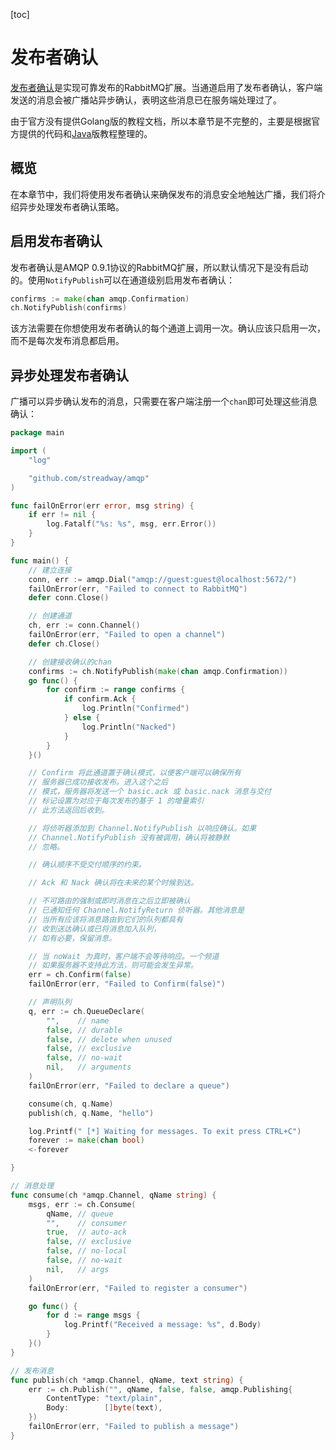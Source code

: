 [toc]

# 发布者确认  

[发布者确认](https://www.rabbitmq.com/confirms.html#publisher-confirms)是实现可靠发布的RabbitMQ扩展。当通道启用了发布者确认，客户端发送的消息会被广播站异步确认，表明这些消息已在服务端处理过了。  

由于官方没有提供Golang版的教程文档，所以本章节是不完整的，主要是根据官方提供的代码和[Java](https://www.rabbitmq.com/tutorials/tutorial-seven-java.html)版教程整理的。

## 概览  

在本章节中，我们将使用发布者确认来确保发布的消息安全地触达广播，我们将介绍异步处理发布者确认策略。  

## 启用发布者确认  

发布者确认是AMQP 0.9.1协议的RabbitMQ扩展，所以默认情况下是没有启动的。使用`NotifyPublish`可以在通道级别启用发布者确认：  

```go
confirms := make(chan amqp.Confirmation)
ch.NotifyPublish(confirms)
```  

该方法需要在你想使用发布者确认的每个通道上调用一次。确认应该只启用一次，而不是每次发布消息都启用。  

## 异步处理发布者确认  

广播可以异步确认发布的消息，只需要在客户端注册一个`chan`即可处理这些消息确认：  

```go
package main

import (
	"log"

	"github.com/streadway/amqp"
)

func failOnError(err error, msg string) {
	if err != nil {
		log.Fatalf("%s: %s", msg, err.Error())
	}
}

func main() {
	// 建立连接
	conn, err := amqp.Dial("amqp://guest:guest@localhost:5672/")
	failOnError(err, "Failed to connect to RabbitMQ")
	defer conn.Close()

	// 创建通道
	ch, err := conn.Channel()
	failOnError(err, "Failed to open a channel")
	defer ch.Close()

	// 创建接收确认的chan
	confirms := ch.NotifyPublish(make(chan amqp.Confirmation))
	go func() {
		for confirm := range confirms {
			if confirm.Ack {
				log.Println("Confirmed")
			} else {
				log.Println("Nacked")
			}
		}
	}()

	// Confirm 将此通道置于确认模式，以便客户端可以确保所有
	// 服务器已成功接收发布。进入这个之后
	// 模式，服务器将发送一个 basic.ack 或 basic.nack 消息与交付
	// 标记设置为对应于每次发布的基于 1 的增量索引
	// 此方法返回后收到。

	// 将侦听器添加到 Channel.NotifyPublish 以响应确认。如果
	// Channel.NotifyPublish 没有被调用，确认将被静默
	// 忽略。

	// 确认顺序不受交付顺序的约束。

	// Ack 和 Nack 确认将在未来的某个时候到达。

	// 不可路由的强制或即时消息在之后立即被确认
	// 已通知任何 Channel.NotifyReturn 侦听器。其他消息是
	// 当所有应该将消息路由到它们的队列都具有
	// 收到送达确认或已将消息加入队列，
	// 如有必要，保留消息。

	// 当 noWait 为真时，客户端不会等待响应。一个频道
	// 如果服务器不支持此方法，则可能会发生异常。
	err = ch.Confirm(false)
	failOnError(err, "Failed to Confirm(false)")

	// 声明队列
	q, err := ch.QueueDeclare(
		"",    // name
		false, // durable
		false, // delete when unused
		false, // exclusive
		false, // no-wait
		nil,   // arguments
	)
	failOnError(err, "Failed to declare a queue")

	consume(ch, q.Name)
	publish(ch, q.Name, "hello")

	log.Printf(" [*] Waiting for messages. To exit press CTRL+C")
	forever := make(chan bool)
	<-forever

}

// 消息处理
func consume(ch *amqp.Channel, qName string) {
	msgs, err := ch.Consume(
		qName, // queue
		"",    // consumer
		true,  // auto-ack
		false, // exclusive
		false, // no-local
		false, // no-wait
		nil,   // args
	)
	failOnError(err, "Failed to register a consumer")

	go func() {
		for d := range msgs {
			log.Printf("Received a message: %s", d.Body)
		}
	}()
}

// 发布消息
func publish(ch *amqp.Channel, qName, text string) {
	err := ch.Publish("", qName, false, false, amqp.Publishing{
		ContentType: "text/plain",
		Body:        []byte(text),
	})
	failOnError(err, "Failed to publish a message")
}

```  

